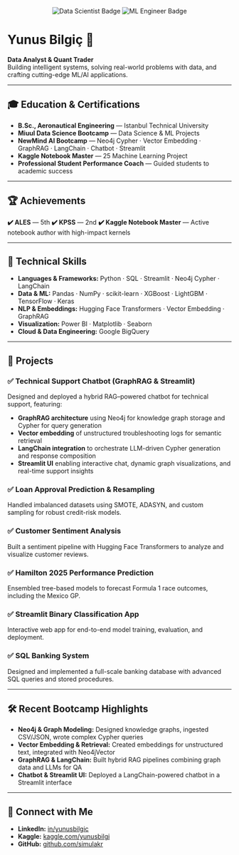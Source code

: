 <p align="center">
  <img src="https://img.shields.io/badge/Quant%20Trader-blue" alt="Data Scientist Badge" />
  <img src="https://img.shields.io/badge/Data%20Analyst-darkgreen" alt="ML Engineer Badge" />
</p>


# Yunus Bilgiç 👋

**Data Analyst & Quant Trader**  
Building intelligent systems, solving real-world problems with data, and crafting cutting-edge ML/AI applications.

---

## 🎓 Education & Certifications

- **B.Sc., Aeronautical Engineering** — Istanbul Technical University  
- **Miuul Data Science Bootcamp** — Data Science & ML Projects 
- **NewMind AI Bootcamp** — Neo4j Cypher · Vector Embedding · GraphRAG · LangChain · Chatbot · Streamlit  
- **Kaggle Notebook Master** — 25 Machine Learning Project 
- **Professional Student Performance Coach** — Guided students to academic success  
---

## 🏆 Achievements

 **✔️ ALES** — 5th
 **✔️ KPSS** — 2nd
 **✔️ Kaggle Notebook Master** — Active notebook author with high-impact kernels  

---

## 🔧 Technical Skills

- **Languages & Frameworks:** Python · SQL · Streamlit · Neo4j Cypher · LangChain  
- **Data & ML:** Pandas · NumPy · scikit-learn · XGBoost · LightGBM · TensorFlow · Keras  
- **NLP & Embeddings:** Hugging Face Transformers · Vector Embedding · GraphRAG  
- **Visualization:** Power BI · Matplotlib · Seaborn  
- **Cloud & Data Engineering:** Google BigQuery  

---

## 📂 Projects

### ✅ Technical Support Chatbot (GraphRAG & Streamlit)  
Designed and deployed a hybrid RAG–powered chatbot for technical support, featuring:  
- **GraphRAG architecture** using Neo4j for knowledge graph storage and Cypher for query generation  
- **Vector embedding** of unstructured troubleshooting logs for semantic retrieval  
- **LangChain integration** to orchestrate LLM-driven Cypher generation and response composition  
- **Streamlit UI** enabling interactive chat, dynamic graph visualizations, and real-time support insights  

### ✅ Loan Approval Prediction & Resampling  
Handled imbalanced datasets using SMOTE, ADASYN, and custom sampling for robust credit-risk models.

### ✅ Customer Sentiment Analysis  
Built a sentiment pipeline with Hugging Face Transformers to analyze and visualize customer reviews.

### ✅ Hamilton 2025 Performance Prediction  
Ensembled tree-based models to forecast Formula 1 race outcomes, including the Mexico GP.

### ✅ Streamlit Binary Classification App  
Interactive web app for end-to-end model training, evaluation, and deployment.

### ✅ SQL Banking System  
Designed and implemented a full-scale banking database with advanced SQL queries and stored procedures.

---

## 🛠️ Recent Bootcamp Highlights

- **Neo4j & Graph Modeling:** Designed knowledge graphs, ingested CSV/JSON, wrote complex Cypher queries  
- **Vector Embedding & Retrieval:** Created embeddings for unstructured text, integrated with Neo4jVector  
- **GraphRAG & LangChain:** Built hybrid RAG pipelines combining graph data and LLMs for QA  
- **Chatbot & Streamlit UI:** Deployed a LangChain-powered chatbot in a Streamlit interface  

---

## 🤝 Connect with Me

- **LinkedIn:** [in/yunusbilgic](https://linkedin.com/in/yunusbilgic)  
- **Kaggle:** [kaggle.com/yunusbilgi](https://kaggle.com/yunusbilgi)  
- **GitHub:** [github.com/simulakr](https://github.com/simulakr)  
